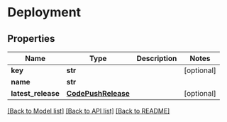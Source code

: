 # Deployment

## Properties
Name | Type | Description | Notes
------------ | ------------- | ------------- | -------------
**key** | **str** |  | [optional] 
**name** | **str** |  | 
**latest_release** | [**CodePushRelease**](CodePushRelease.md) |  | [optional] 

[[Back to Model list]](../README.md#documentation-for-models) [[Back to API list]](../README.md#documentation-for-api-endpoints) [[Back to README]](../README.md)

